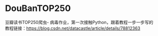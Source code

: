 # DouBanTOP250
豆瓣读书TOP250爬虫-
病毒作业，第一次接触Python，跟着教程一步一步写的 
教程链接：https://blog.csdn.net/datacastle/article/details/78812363
